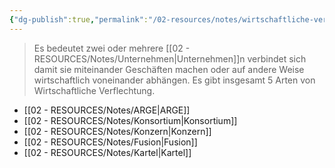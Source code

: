 ```yaml
---
{"dg-publish":true,"permalink":"/02-resources/notes/wirtschaftliche-verflechtung/","tags":["GFN/prüfungsrelevant","GFN/LF01"],"noteIcon":"","updated":"2024-08-16T18:39:27.182+02:00"}
---
```


>Es bedeutet zwei oder mehrere [[02 - RESOURCES/Notes/Unternehmen\|Unternehmen]]n verbindet sich damit sie miteinander Geschäften machen oder auf andere Weise wirtschaftlich voneinander abhängen. Es gibt insgesamt 5 Arten von Wirtschaftliche Verflechtung.

- [[02 - RESOURCES/Notes/ARGE\|ARGE]]
- [[02 - RESOURCES/Notes/Konsortium\|Konsortium]]
- [[02 - RESOURCES/Notes/Konzern\|Konzern]]
- [[02 - RESOURCES/Notes/Fusion\|Fusion]]
- [[02 - RESOURCES/Notes/Kartel\|Kartel]]